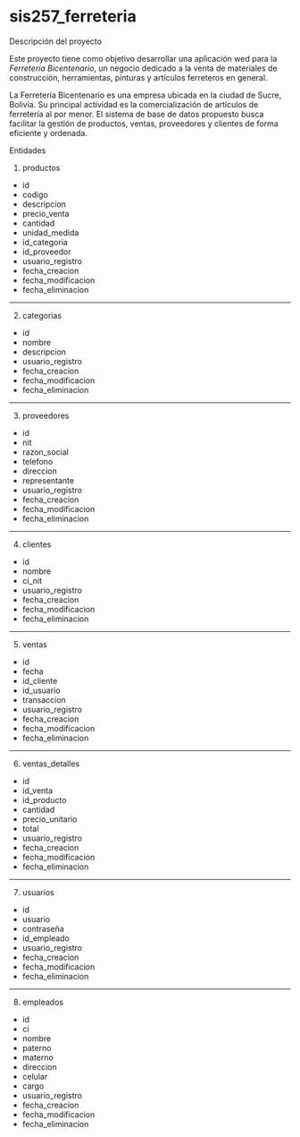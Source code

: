 # sis257_ferreteria
Descripción del proyecto

Este proyecto tiene como objetivo desarrollar una aplicación wed para la *Ferretería Bicentenario*, un negocio dedicado a la venta de materiales de construcción, herramientas, pinturas y artículos ferreteros en general.

La Ferretería Bicentenario es una empresa ubicada en la ciudad de Sucre, Bolivia. Su principal actividad es la comercialización de artículos de ferretería al por menor. El sistema de base de datos propuesto busca facilitar la gestión de productos, ventas, proveedores y clientes de forma eficiente y ordenada.

Entidades

1. productos
- id
- codigo
- descripcion
- precio_venta
- cantidad
- unidad_medida
- id_categoria
- id_proveedor
- usuario_registro
- fecha_creacion
- fecha_modificacion
- fecha_eliminacion

---

2. categorias
- id
- nombre
- descripcion
- usuario_registro
- fecha_creacion
- fecha_modificacion
- fecha_eliminacion

---

3. proveedores
- id
- nit
- razon_social
- telefono
- direccion
- representante
- usuario_registro
- fecha_creacion
- fecha_modificacion
- fecha_eliminacion

---

4. clientes
- id
- nombre
- ci_nit
- usuario_registro
- fecha_creacion
- fecha_modificacion
- fecha_eliminacion

---

5. ventas
- id
- fecha
- id_cliente
- id_usuario
- transaccion
- usuario_registro
- fecha_creacion
- fecha_modificacion
- fecha_eliminacion

---

6. ventas_detalles
- id
- id_venta
- id_producto
- cantidad
- precio_unitario
- total
- usuario_registro
- fecha_creacion
- fecha_modificacion
- fecha_eliminacion

---

7. usuarios
- id
- usuario
- contraseña
- id_empleado
- usuario_registro
- fecha_creacion
- fecha_modificacion
- fecha_eliminacion

---

8. empleados
- id
- ci
- nombre
- paterno
- materno
- direccion
- celular
- cargo
- usuario_registro
- fecha_creacion
- fecha_modificacion
- fecha_eliminacion

